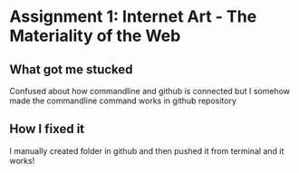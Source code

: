 # Assignment 1: Internet Art - The Materiality of the Web
## What got me stucked
Confused about how commandline and github is connected but I somehow made the commandline command works in github repository 
## How I fixed it
I manually created folder in github and then pushed it from terminal and it works!